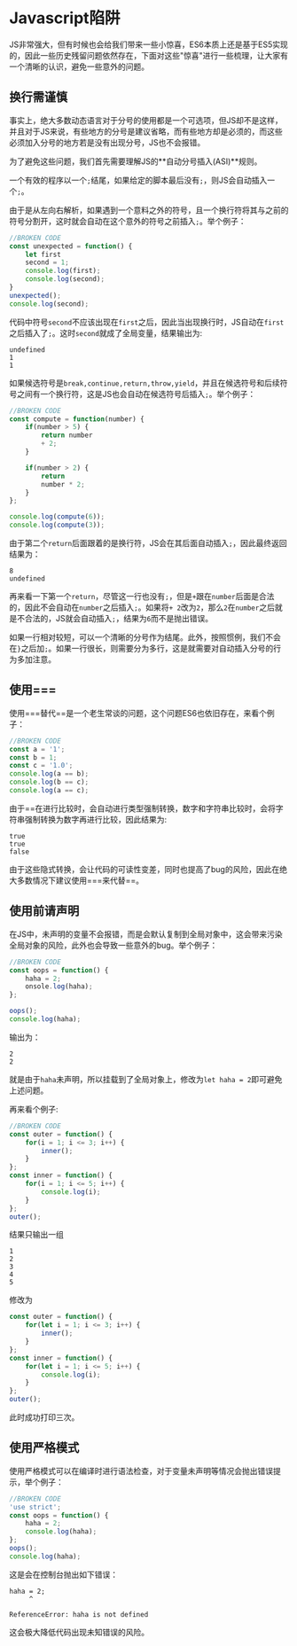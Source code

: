 # Javascript陷阱

JS非常强大，但有时候也会给我们带来一些小惊喜，ES6本质上还是基于ES5实现的，因此一些历史残留问题依然存在，下面对这些"惊喜"进行一些梳理，让大家有一个清晰的认识，避免一些意外的问题。

## 换行需谨慎

事实上，绝大多数动态语言对于分号的使用都是一个可选项，但JS却不是这样，并且对于JS来说，有些地方的分号是建议省略，而有些地方却是必须的，而这些必须加入分号的地方若是没有出现分号，JS也不会报错。

为了避免这些问题，我们首先需要理解JS的**自动分号插入(ASI)**规则。

一个有效的程序以一个`;`结尾，如果给定的脚本最后没有`;`，则JS会自动插入一个`;`。

由于是从左向右解析，如果遇到一个意料之外的符号，且一个换行符将其与之前的符号分割开，这时就会自动在这个意外的符号之前插入`;`。举个例子：
```js
//BROKEN CODE
const unexpected = function() {
    let first
    second = 1;
    console.log(first);
    console.log(second);
}
unexpected();
console.log(second);
```
代码中符号`second`不应该出现在`first`之后，因此当出现换行时，JS自动在`first`之后插入了`;`。这时`second`就成了全局变量，结果输出为:
```
undefined
1
1
```

如果候选符号是`break,continue,return,throw,yield`，并且在候选符号和后续符号之间有一个换行符，这是JS也会自动在候选符号后插入`;`。举个例子：
```js
//BROKEN CODE
const compute = function(number) {
    if(number > 5) {
        return number
        + 2;
    }

    if(number > 2) {
        return
        number * 2; 
    }
};

console.log(compute(6));
console.log(compute(3));
```
由于第二个`return`后面跟着的是换行符，JS会在其后面自动插入`;`，因此最终返回结果为：
```
8
undefined
```
再来看一下第一个`return`，尽管这一行也没有`;`，但是`+`跟在`number`后面是合法的，因此不会自动在`number`之后插入`;`。如果将`+ 2`改为`2`，那么`2`在`number`之后就是不合法的，JS就会自动插入`;`，结果为`6`而不是抛出错误。

如果一行相对较短，可以一个清晰的分号作为结尾。此外，按照惯例，我们不会在`}`之后加`;`。如果一行很长，则需要分为多行，这是就需要对自动插入分号的行为多加注意。

## 使用===

使用===替代==是一个老生常谈的问题，这个问题ES6也依旧存在，来看个例子：
```js
//BROKEN CODE
const a = '1';
const b = 1;
const c = '1.0';
console.log(a == b);
console.log(b == c);
console.log(a == c);
```
由于==在进行比较时，会自动进行类型强制转换，数字和字符串比较时，会将字符串强制转换为数字再进行比较，因此结果为:
```
true
true
false
```

由于这些隐式转换，会让代码的可读性变差，同时也提高了bug的风险，因此在绝大多数情况下建议使用===来代替==。

## 使用前请声明

在JS中，未声明的变量不会报错，而是会默认复制到全局对象中，这会带来污染全局对象的风险，此外也会导致一些意外的bug。举个例子：
```js
//BROKEN CODE
const oops = function() {
    haha = 2;
    onsole.log(haha);
};

oops();
console.log(haha);
```
输出为：
```
2
2
```
就是由于`haha`未声明，所以挂载到了全局对象上，修改为`let haha = 2`即可避免上述问题。

再来看个例子:
```js
//BROKEN CODE
const outer = function() {
    for(i = 1; i <= 3; i++) {
        inner();
    }
};
const inner = function() {
    for(i = 1; i <= 5; i++) {
        console.log(i);
    }
};
outer();
```
结果只输出一组
```
1
2
3
4
5
```
修改为
```js
const outer = function() {
    for(let i = 1; i <= 3; i++) {
        inner();
    }
};
const inner = function() {
    for(let i = 1; i <= 5; i++) {
        console.log(i);
    }
};
outer();
```
此时成功打印三次。

## 使用严格模式

使用严格模式可以在编译时进行语法检查，对于变量未声明等情况会抛出错误提示，举个例子：
```js
//BROKEN CODE
'use strict';
const oops = function() {
    haha = 2;
    console.log(haha);
};
oops();
console.log(haha);
```
这是会在控制台抛出如下错误：
```
haha = 2;
     ^

ReferenceError: haha is not defined
```
这会极大降低代码出现未知错误的风险。
